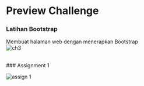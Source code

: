 # Preview Challenge
### Latihan Bootstrap  <br>
Membuat halaman web dengan menerapkan Bootstrap<br>
![ch3](https://user-images.githubusercontent.com/72425456/187076212-23bb1273-faf7-4a95-aa0e-fa0f0fcf16e6.jpg)

<br>
### Assignment 1 <br>

![assign 1](https://user-images.githubusercontent.com/72425456/187076411-90c3ebaf-6966-47f7-8244-7ccaf147085e.jpg)
